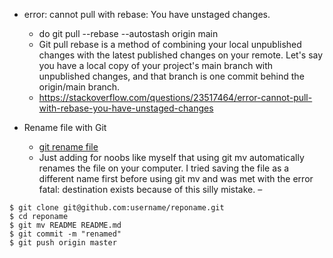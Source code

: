 
- error: cannot pull with rebase: You have unstaged changes.
  - do git pull --rebase --autostash origin main
  - Git pull rebase is a method of combining your local unpublished changes with the latest published changes on your remote. Let's say you have a local copy of your project's main branch with unpublished changes, and that branch is one commit behind the origin/main branch.
  - https://stackoverflow.com/questions/23517464/error-cannot-pull-with-rebase-you-have-unstaged-changes

- Rename file with Git
  - [git rename file](https://stackoverflow.com/questions/6889119/rename-file-with-git)
  - Just adding for noobs like myself that using git mv automatically renames the file on your computer. I tried saving the file as a different name first before using git mv and was met with the error fatal: destination exists because of this silly mistake. – 


```
$ git clone git@github.com:username/reponame.git
$ cd reponame
$ git mv README README.md
$ git commit -m "renamed"
$ git push origin master
```